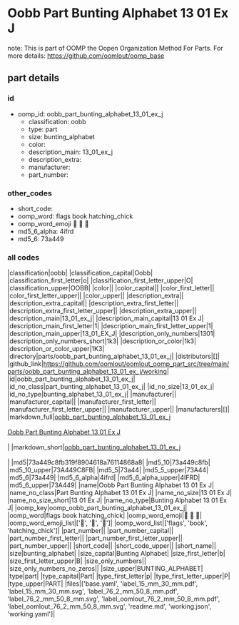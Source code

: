 # Oobb Part Bunting Alphabet 13 01 Ex J  

note: This is part of OOMP the Oopen Organization Method For Parts. For more details: https://github.com/oomlout/oomp_base

##  part details





### id
* oomp_id: oobb_part_bunting_alphabet_13_01_ex_j
  * classification: oobb
  * type: part
  * size: bunting_alphabet
  * color: 
  * description_main: 13_01_ex_j
  * description_extra: 
  * manufacturer: 
  * part_number: 

### other_codes
* short_code: 
* oomp_word: flags book hatching_chick
* oomp_word_emoji :flags: :book: :hatching_chick:
* md5_6_alpha: 4ifrd
* md5_6: 73a449

### all codes 
|classification|oobb|
|classification_capital|Oobb|
|classification_first_letter|o|
|classification_first_letter_upper|O|
|classification_upper|OOBB|
|color||
|color_capital||
|color_first_letter||
|color_first_letter_upper||
|color_upper||
|description_extra||
|description_extra_capital||
|description_extra_first_letter||
|description_extra_first_letter_upper||
|description_extra_upper||
|description_main|13_01_ex_j|
|description_main_capital|13 01 Ex J|
|description_main_first_letter|1|
|description_main_first_letter_upper|1|
|description_main_upper|13_01_EX_J|
|description_only_numbers|1301|
|description_only_numbers_short|1k3|
|description_or_color|1k3|
|description_or_color_upper|1K3|
|directory|parts/oobb_part_bunting_alphabet_13_01_ex_j|
|distributors|[]|
|github_link|https://github.com/oomlout/oomlout_oomp_part_src/tree/main/parts/oobb_part_bunting_alphabet_13_01_ex_j/working|
|id|oobb_part_bunting_alphabet_13_01_ex_j|
|id_no_class|part_bunting_alphabet_13_01_ex_j|
|id_no_size|13_01_ex_j|
|id_no_type|bunting_alphabet_13_01_ex_j|
|manufacturer||
|manufacturer_capital||
|manufacturer_first_letter||
|manufacturer_first_letter_upper||
|manufacturer_upper||
|manufacturers|[]|
|markdown_full|[oobb_part_bunting_alphabet_13_01_ex_j](https://github.com/oomlout/oomlout_oomp_part_src/tree/main/parts/oobb_part_bunting_alphabet_13_01_ex_j/working)<br>[](https://github.com/oomlout/oomlout_oomp_part_src/tree/main/parts/oobb_part_bunting_alphabet_13_01_ex_j/working)<br>[Oobb Part Bunting Alphabet 13 01 Ex J](https://github.com/oomlout/oomlout_oomp_part_src/tree/main/parts/oobb_part_bunting_alphabet_13_01_ex_j/working)<br><br>|
|markdown_short|[oobb_part_bunting_alphabet_13_01_ex_j](https://github.com/oomlout/oomlout_oomp_part_src/tree/main/parts/oobb_part_bunting_alphabet_13_01_ex_j/working)<br><br>|
|md5|73a449c8fb319f8904618a76114868a8|
|md5_10|73a449c8fb|
|md5_10_upper|73A449C8FB|
|md5_5|73a44|
|md5_5_upper|73A44|
|md5_6|73a449|
|md5_6_alpha|4ifrd|
|md5_6_alpha_upper|4IFRD|
|md5_6_upper|73A449|
|name|Oobb Part Bunting Alphabet 13 01 Ex J|
|name_no_class|Part Bunting Alphabet 13 01 Ex J|
|name_no_size|13 01 Ex J|
|name_no_size_short|13 01 Ex J|
|name_no_type|Bunting Alphabet 13 01 Ex J|
|oomp_key|oomp_oobb_part_bunting_alphabet_13_01_ex_j|
|oomp_word|flags book hatching_chick|
|oomp_word_emoji|:flags: :book: :hatching_chick:|
|oomp_word_emoji_list|[':flags:', ':book:', ':hatching_chick:']|
|oomp_word_list|['flags', 'book', 'hatching_chick']|
|part_number||
|part_number_capital||
|part_number_first_letter||
|part_number_first_letter_upper||
|part_number_upper||
|short_code||
|short_code_upper||
|short_name||
|size|bunting_alphabet|
|size_capital|Bunting Alphabet|
|size_first_letter|b|
|size_first_letter_upper|B|
|size_only_numbers||
|size_only_numbers_no_zeros||
|size_upper|BUNTING_ALPHABET|
|type|part|
|type_capital|Part|
|type_first_letter|p|
|type_first_letter_upper|P|
|type_upper|PART|
|files|['base.yaml', 'label_15_mm_30_mm.pdf', 'label_15_mm_30_mm.svg', 'label_76_2_mm_50_8_mm.pdf', 'label_76_2_mm_50_8_mm.svg', 'label_oomlout_76_2_mm_50_8_mm.pdf', 'label_oomlout_76_2_mm_50_8_mm.svg', 'readme.md', 'working.json', 'working.yaml']|
